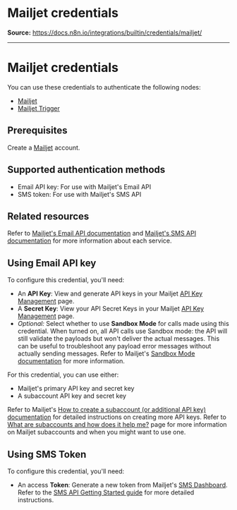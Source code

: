 # Mailjet credentials

**Source:** https://docs.n8n.io/integrations/builtin/credentials/mailjet/

---

# Mailjet credentials

You can use these credentials to authenticate the following nodes:

- [Mailjet](../../app-nodes/n8n-nodes-base.mailjet/)
- [Mailjet Trigger](../../trigger-nodes/n8n-nodes-base.mailjettrigger/)

## Prerequisites

Create a [Mailjet](https://www.mailjet.com/) account.

## Supported authentication methods

- Email API key: For use with Mailjet's Email API
- SMS token: For use with Mailjet's SMS API

## Related resources

Refer to [Mailjet's Email API documentation](https://dev.mailjet.com/email/guides/) and [Mailjet's SMS API documentation](https://dev.mailjet.com/sms/guides/) for more information about each service.

## Using Email API key

To configure this credential, you'll need:

- An **API Key**: View and generate API keys in your Mailjet [API Key Management](https://app.mailjet.com/account/api_keys) page.
- A **Secret Key**: View your API Secret Keys in your Mailjet [API Key Management](https://app.mailjet.com/account/api_keys) page.
- *Optional:* Select whether to use **Sandbox Mode** for calls made using this credential. When turned on, all API calls use Sandbox mode: the API will still validate the payloads but won't deliver the actual messages. This can be useful to troubleshoot any payload error messages without actually sending messages. Refer to Mailjet's [Sandbox Mode documentation](https://dev.mailjet.com/email/guides/send-api-v31/#sandbox-mode) for more information.

For this credential, you can use either:

- Mailjet's primary API key and secret key
- A subaccount API key and secret key

Refer to Mailjet's [How to create a subaccount (or additional API key) documentation](https://documentation.mailjet.com/hc/en-us/articles/360042561974-How-to-create-a-subaccount-or-additional-API-Key) for detailed instructions on creating more API keys. Refer to [What are subaccounts and how does it help me?](https://documentation.mailjet.com/hc/en-us/articles/360042561854-What-are-subaccounts-and-how-does-it-help-me) page for more information on Mailjet subaccounts and when you might want to use one.

## Using SMS Token

To configure this credential, you'll need:

- An access **Token**: Generate a new token from Mailjet's [SMS Dashboard](https://app.mailjet.com/sms). Refer to the [SMS API Getting Started guide](https://dev.mailjet.com/sms/guides/getting-started/) for more detailed instructions.
